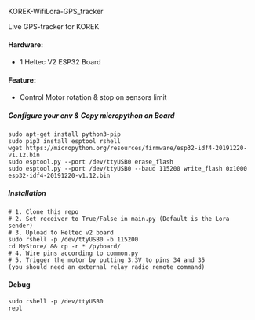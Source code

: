 KOREK-WifiLora-GPS_tracker

Live GPS-tracker for KOREK

#### Hardware:

- 1 Heltec V2 ESP32 Board

#### Feature:

  - Control Motor rotation & stop on sensors limit

##### Configure your env & Copy micropython on Board
```
sudo apt-get install python3-pip
sudo pip3 install esptool rshell
wget https://micropython.org/resources/firmware/esp32-idf4-20191220-v1.12.bin
sudo esptool.py --port /dev/ttyUSB0 erase_flash
sudo esptool.py --port /dev/ttyUSB0 --baud 115200 write_flash 0x1000 esp32-idf4-20191220-v1.12.bin
```

##### Installation
```
# 1. Clone this repo
# 2. Set receiver to True/False in main.py (Default is the Lora sender)
# 3. Upload to Heltec v2 board
sudo rshell -p /dev/ttyUSB0 -b 115200
cd MyStore/ && cp -r * /pyboard/
# 4. Wire pins according to common.py
# 5. Trigger the motor by putting 3.3V to pins 34 and 35 
(you should need an external relay radio remote command)
```

#### Debug
```
sudo rshell -p /dev/ttyUSB0
repl
```

